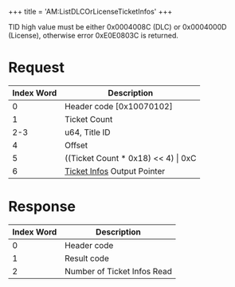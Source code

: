 +++
title = 'AM:ListDLCOrLicenseTicketInfos'
+++

TID high value must be either 0x0004008C (DLC) or 0x0004000D (License),
otherwise error 0xE0E0803C is returned.

# Request

| Index Word | Description                                                                       |
|------------|-----------------------------------------------------------------------------------|
| 0          | Header code \[0x10070102\]                                                        |
| 1          | Ticket Count                                                                      |
| 2-3        | u64, Title ID                                                                     |
| 4          | Offset                                                                            |
| 5          | ((Ticket Count \* 0x18) \<\< 4) \| 0xC                                            |
| 6          | [Ticket Infos](Application_Manager_Services#ticketinfo "wikilink") Output Pointer |

# Response

| Index Word | Description                 |
|------------|-----------------------------|
| 0          | Header code                 |
| 1          | Result code                 |
| 2          | Number of Ticket Infos Read |

